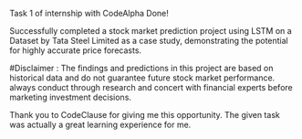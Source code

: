 Task 1 of internship with CodeAlpha Done!

Successfully completed a stock market prediction project using LSTM on a Dataset by Tata Steel Limited as a case study, demonstrating the potential for highly accurate price forecasts.


#Disclaimer : The findings and predictions in this project are based on historical data and do not guarantee future stock market performance. always conduct through research and concert with financial experts before marketing investment decisions.

Thank you to CodeClause for giving me this opportunity. The given task was actually a great learning experience for me.
